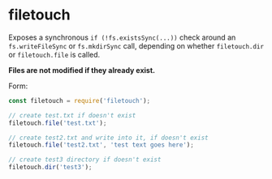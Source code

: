 # filetouch

Exposes a synchronous `if (!fs.existsSync(...))` check around an
`fs.writeFileSync` or `fs.mkdirSync` call, depending on whether `filetouch.dir`
or `filetouch.file` is called.

**Files are not modified if they already exist.**

Form:

```javascript
const filetouch = require('filetouch');

// create test.txt if doesn't exist
filetouch.file('test.txt');

// create test2.txt and write into it, if doesn't exist
filetouch.file('test2.txt', 'test text goes here');

// create test3 directory if doesn't exist
filetouch.dir('test3');
```